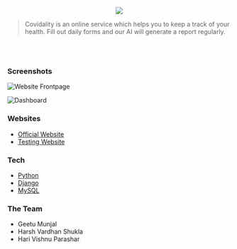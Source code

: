 <p align="center">
  <img src="https://i.ibb.co/xsBr2JZ/50736eb0.png" />
</p>

> Covidality is an online service which helps you to keep a track of your health. Fill out daily forms and our AI will generate a report regularly.

<br><br>

### Screenshots

![Website Frontpage](https://i.ibb.co/0JPYfHK/image.png)

![Dashboard](https://i.ibb.co/ZmLww1Y/image.png)

### Websites

* [Official Website](http://www.covidality.tech) &nbsp;
* [Testing Website](https://harivp03.pantherhost.xyz/) &nbsp;

### Tech

* [Python](https://www.python.org/)
* [Django](https://www.djangoproject.com/)
* [MySQL](https://www.mysql.com/)

### The Team

* Geetu Munjal
* Harsh Vardhan Shukla
* Hari Vishnu Parashar
